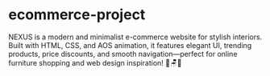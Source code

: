 # ecommerce-project
NEXUS is a modern and minimalist e-commerce website for stylish interiors. Built with HTML, CSS, and AOS animation, it features elegant UI, trending products, price discounts, and smooth navigation—perfect for online furniture shopping and web design inspiration! 🌿🪑✨

